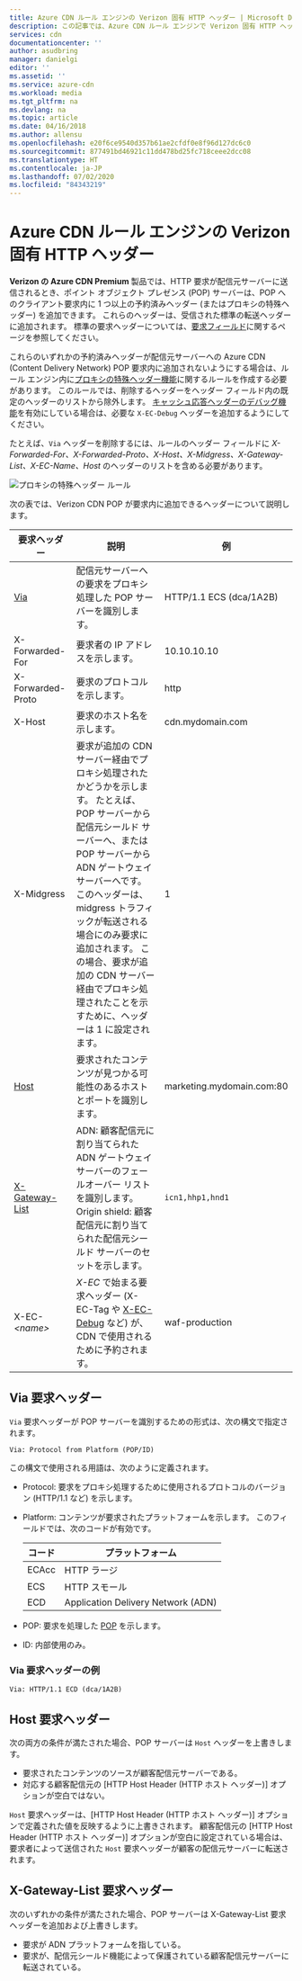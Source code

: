 ```yaml
---
title: Azure CDN ルール エンジンの Verizon 固有 HTTP ヘッダー | Microsoft Docs
description: この記事では、Azure CDN ルール エンジンで Verizon 固有 HTTP ヘッダーを使用する方法について説明します。
services: cdn
documentationcenter: ''
author: asudbring
manager: danielgi
editor: ''
ms.assetid: ''
ms.service: azure-cdn
ms.workload: media
ms.tgt_pltfrm: na
ms.devlang: na
ms.topic: article
ms.date: 04/16/2018
ms.author: allensu
ms.openlocfilehash: e20f6ce9540d357b61ae2cfdf0e8f96d127dc6c0
ms.sourcegitcommit: 877491bd46921c11dd478bd25fc718ceee2dcc08
ms.translationtype: HT
ms.contentlocale: ja-JP
ms.lasthandoff: 07/02/2020
ms.locfileid: "84343219"
---
```

# <a name="verizon-specific-http-headers-for-azure-cdn-rules-engine"></a>Azure CDN ルール エンジンの Verizon 固有 HTTP ヘッダー

**Verizon の Azure CDN Premium** 製品では、HTTP 要求が配信元サーバーに送信されるとき、ポイント オブジェクト プレゼンス (POP) サーバーは、POP へのクライアント要求内に 1 つ以上の予約済みヘッダー (またはプロキシの特殊ヘッダー) を追加できます。 これらのヘッダーは、受信された標準の転送ヘッダーに追加されます。 標準の要求ヘッダーについては、[要求フィールド](https://en.wikipedia.org/wiki/List_of_HTTP_header_fields#Request_fields)に関するページを参照してください。

これらのいずれかの予約済みヘッダーが配信元サーバーへの Azure CDN (Content Delivery Network) POP 要求内に追加されないようにする場合は、ルール エンジン内に[プロキシの特殊ヘッダー機能](https://docs.vdms.com/cdn/Content/HRE/F/Proxy-Special-Headers.htm)に関するルールを作成する必要があります。 このルールでは、削除するヘッダーをヘッダー フィールド内の既定のヘッダーのリストから除外します。 [キャッシュ応答ヘッダーのデバッグ機能](https://docs.vdms.com/cdn/Content/HRE/F/Debug-Cache-Response-Headers.htm)を有効にしている場合は、必要な `X-EC-Debug` ヘッダーを追加するようにしてください。 

たとえば、`Via` ヘッダーを削除するには、ルールのヘッダー フィールドに *X-Forwarded-For、X-Forwarded-Proto、X-Host、X-Midgress、X-Gateway-List、X-EC-Name、Host* のヘッダーのリストを含める必要があります。 

![プロキシの特殊ヘッダー ルール](./media/cdn-http-headers/cdn-proxy-special-header-rule.png)

次の表では、Verizon CDN POP が要求内に追加できるヘッダーについて説明します。

要求ヘッダー | 説明 | 例
---------------|-------------|--------
[Via](#via-request-header) | 配信元サーバーへの要求をプロキシ処理した POP サーバーを識別します。 | HTTP/1.1 ECS (dca/1A2B)
X-Forwarded-For | 要求者の IP アドレスを示します。| 10.10.10.10
X-Forwarded-Proto | 要求のプロトコルを示します。 | http
X-Host | 要求のホスト名を示します。 | cdn.mydomain.com
X-Midgress | 要求が追加の CDN サーバー経由でプロキシ処理されたかどうかを示します。 たとえば、POP サーバーから配信元シールド サーバーへ、または POP サーバーから ADN ゲートウェイ サーバーへです。 <br />このヘッダーは、midgress トラフィックが転送される場合にのみ要求に追加されます。 この場合、要求が追加の CDN サーバー経由でプロキシ処理されたことを示すために、ヘッダーは 1 に設定されます。| 1
[Host](#host-request-header) | 要求されたコンテンツが見つかる可能性のあるホストとポートを識別します。 | marketing.mydomain.com:80
[X-Gateway-List](#x-gateway-list-request-header) | ADN: 顧客配信元に割り当てられた ADN ゲートウェイ サーバーのフェールオーバー リストを識別します。 <br />Origin shield: 顧客配信元に割り当てられた配信元シールド サーバーのセットを示します。 | `icn1,hhp1,hnd1`
X-EC- _&lt;name&gt;_ | *X-EC* で始まる要求ヘッダー (X-EC-Tag や [X-EC-Debug](cdn-http-debug-headers.md) など) が、CDN で使用されるために予約されます。| waf-production

## <a name="via-request-header"></a>Via 要求ヘッダー
`Via` 要求ヘッダーが POP サーバーを識別するための形式は、次の構文で指定されます。

`Via: Protocol from Platform (POP/ID)` 

この構文で使用される用語は、次のように定義されます。
- Protocol: 要求をプロキシ処理するために使用されるプロトコルのバージョン (HTTP/1.1 など) を示します。 

- Platform: コンテンツが要求されたプラットフォームを示します。 このフィールドでは、次のコードが有効です。 

    コード | プラットフォーム
    -----|---------
    ECAcc | HTTP ラージ
    ECS   | HTTP スモール
    ECD   | Application Delivery Network (ADN)

- POP: 要求を処理した [POP](cdn-pop-abbreviations.md) を示します。 

- ID: 内部使用のみ。

### <a name="example-via-request-header"></a>Via 要求ヘッダーの例

`Via: HTTP/1.1 ECD (dca/1A2B)`

## <a name="host-request-header"></a>Host 要求ヘッダー
次の両方の条件が満たされた場合、POP サーバーは `Host` ヘッダーを上書きします。
- 要求されたコンテンツのソースが顧客配信元サーバーである。
- 対応する顧客配信元の [HTTP Host Header (HTTP ホスト ヘッダー)] オプションが空白ではない。

`Host` 要求ヘッダーは、[HTTP Host Header (HTTP ホスト ヘッダー)] オプションで定義された値を反映するように上書きされます。
顧客配信元の [HTTP Host Header (HTTP ホスト ヘッダー)] オプションが空白に設定されている場合は、要求者によって送信された `Host` 要求ヘッダーが顧客の配信元サーバーに転送されます。

## <a name="x-gateway-list-request-header"></a>X-Gateway-List 要求ヘッダー
次のいずれかの条件が満たされた場合、POP サーバーは X-Gateway-List 要求ヘッダーを追加および上書きします。
- 要求が ADN プラットフォームを指している。
- 要求が、配信元シールド機能によって保護されている顧客配信元サーバーに転送されている。

